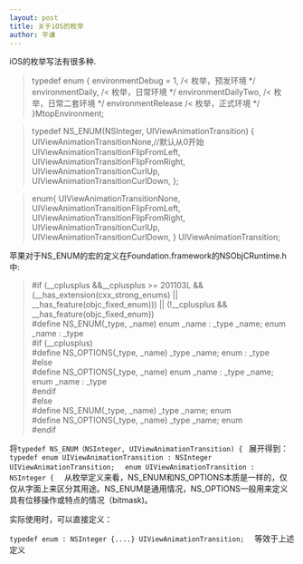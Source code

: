 ```yaml
---
layout: post
title: 关于iOS的枚举
author: 平谦
---
```



iOS的枚举写法有很多种.
>typedef enum
{
    environmentDebug =  1,     /< 枚举，预发环境 */
    environmentDaily,          /< 枚举，日常环境 */
    environmentDailyTwo,       /< 枚举，日常二套环境 */
    environmentRelease         /< 枚举，正式环境 */
}MtopEnvironment;

> typedef NS_ENUM(NSInteger, UIViewAnimationTransition) {
    UIViewAnimationTransitionNone,//默认从0开始
    UIViewAnimationTransitionFlipFromLeft,
    UIViewAnimationTransitionFlipFromRight,
    UIViewAnimationTransitionCurlUp,
    UIViewAnimationTransitionCurlDown,
};

>enum{
    UIViewAnimationTransitionNone,
    UIViewAnimationTransitionFlipFromLeft,
    UIViewAnimationTransitionFlipFromRight,
    UIViewAnimationTransitionCurlUp,
    UIViewAnimationTransitionCurlDown,
} UIViewAnimationTransition;

苹果对于NS_ENUM的宏的定义在Foundation.framework的NSObjCRuntime.h中:
> \#if (\__cplusplus &&\__cplusplus >= 201103L && (\__has_extension(cxx_strong_enums) || \__has_feature(objc_fixed_enum))) || (!__cplusplus && \__has_feature(objc_fixed_enum))  
\#define NS_ENUM(_type, _name) enum _name : _type _name; enum _name : _type  
\#if (__cplusplus)  
\#define NS_OPTIONS(_type, _name) _type _name; enum : _type  
\#else  
\#define NS_OPTIONS(_type, _name) enum _name : _type _name; enum _name : _type  
\#endif  
\#else  
\#define NS_ENUM(_type, _name) _type _name; enum  
\#define NS_OPTIONS(_type, _name) _type _name; enum  
\#endif

将`typedef NS_ENUM（NSInteger, UIViewAnimationTransition) { ` 
 展开得到：
`typedef enum UIViewAnimationTransition : NSInteger UIViewAnimationTransition;  `
`enum UIViewAnimationTransition : NSInteger {  `
从枚举定义来看，NS_ENUM和NS_OPTIONS本质是一样的，仅仅从字面上来区分其用途。NS_ENUM是通用情况，NS_OPTIONS一般用来定义具有位移操作或特点的情况（bitmask)。

实际使用时，可以直接定义：

`typedef enum : NSInteger {....} UIViewAnimationTransition;  `
等效于上述定义